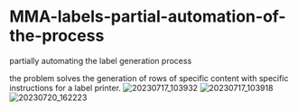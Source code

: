# MMA-labels-partial-automation-of-the-process
partially automating the label generation process

the problem solves the generation of rows of specific content with specific instructions for a label printer.
![20230717_103932](https://github.com/PetarMirchev/MMA-labels-partial-automation-of-the-process/assets/73035495/6161da4b-e177-4f32-985d-36e862893fbb)
![20230717_103918](https://github.com/PetarMirchev/MMA-labels-partial-automation-of-the-process/assets/73035495/5da94e97-70e3-496b-bef2-99f1b3e5aa23)
![20230720_162223](https://github.com/PetarMirchev/MMA-labels-partial-automation-of-the-process/assets/73035495/8096c26e-e6c2-480e-81b4-4e8f8dc2d427)
